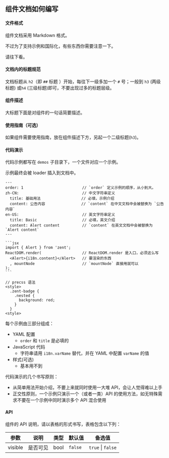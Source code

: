 ## 组件文档如何编写

#### 文件格式

组件文档采用 Markdown 格式。

不过为了支持示例和国际化，有些东西你需要注意一下。

请往下看。

#### 文档内的标题规范

文档标题从 `h2`（即 `##` 标题 ）开始，每往下一级多加一个 `#` 号；一般到 `h3` (两级标题) 或`h4` (三级标题)即可，不要出现过多的标题层级。

#### 组件描述

大标题下面是对组件的一句话简要描述。

#### 使用指南（可选）

如果组件需要使用指南，放在组件描述下方，另起一个二级标题(`h3`)。

#### 代码演示

代码示例都写在 `demos` 子目录下，一个文件对应一个示例。

示例最终会被 loader 插入到文档中。

    
    ---
    order: 1                          // `order` 定义示例的顺序，从小到大。
    zh-CN:                            // 中文字符串定义
      title: 基础用法                  // 必填，示例介绍
      content: 公告内容                // `content` 在中文文档中会被替换为 `公告内容`
    en-US:                            // 英文字符串定义
      title: Basic                    // 必填，英文介绍
      content: Alert content          // `content` 在英文文档中会被替换为 `Alert content`
    ---
    
    ```jsx
    import { Alert } from 'zent';
    ReactDOM.render(                  // ReactDOM.render 是入口，必须这么写
      <Alert>{i18n.content}</Alert>   // 要渲染的东西
      , mountNode                     // `mountNode` 直接用就可以
    );
    ```
    
    // precss 语法
    <style>
      .zent-badge {
        .nested {
          background: red;
        }
      }
    <style>

每个示例由三部分组成：

- YAML 配置
  - `order` 和 `title` 是必填的
- JavaScript 代码
  - 字符串请用 `i18n.varName` 替代，并在 YAML 中配置 `varName` 的值
- 样式(可选)
  - 基本用不到

代码演示的几个书写原则：

- 从简单用法开始介绍，不要上来就同时使用一大堆 API，会让人觉得难以上手
- 正交性原则，一个示例只演示一个（或者一类）API 的使用方法，如无特殊需求不要在一个示例中同时演示多个 API 混合使用

#### API

组件的 API 说明，请以表格的形式书写，表格包含以下列：

| 参数         |   说明         | 类型     | 默认值      | 备选值            |
| ------------ | ------------- | -------- | ---------- | ----------------- |
| visible      | 是否可见       | bool     |    `false` | `true` \| `false` |

